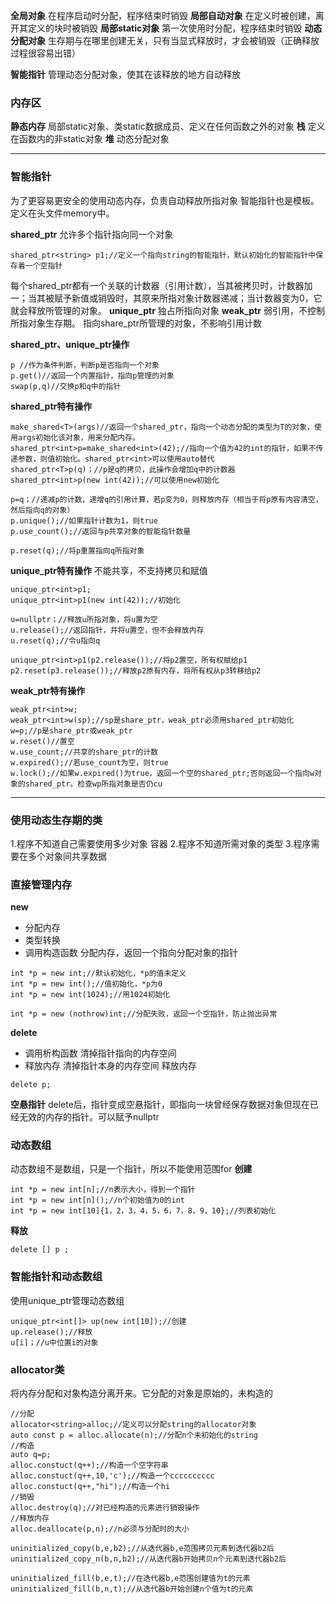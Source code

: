 **全局对象**
在程序启动时分配，程序结束时销毁
**局部自动对象**
在定义时被创建，离开其定义的块时被销毁
**局部static对象**
第一次使用时分配，程序结束时销毁
**动态分配对象**
生存期与在哪里创建无关，只有当显式释放时，才会被销毁（正确释放过程很容易出错）

**智能指针**
管理动态分配对象，使其在该释放的地方自动释放

### **内存区**
**静态内存**
局部static对象、类static数据成员、定义在任何函数之外的对象
**栈**
定义在函数内的非static对象
**堆**
动态分配对象
***
### **智能指针**
为了更容易更安全的使用动态内存，负责自动释放所指对象
智能指针也是模板。
定义在头文件memory中。

**shared_ptr**
允许多个指针指向同一个对象
```
shared_ptr<string> p1;//定义一个指向string的智能指针，默认初始化的智能指针中保存着一个空指针
```
每个shared_ptr都有一个关联的计数器（引用计数），当其被拷贝时，计数器加一；当其被赋予新值或销毁时，其原来所指对象计数器递减；当计数器变为0，它就会释放所管理的对象。
**unique_ptr**
独占所指向对象
**weak_ptr**
弱引用，不控制所指对象生存期。
指向share_ptr所管理的对象，不影响引用计数

**shared_ptr、unique_ptr操作**
```
p //作为条件判断，判断p是否指向一个对象
p.get()//返回一个内置指针，指向p管理的对象
swap(p,q)//交换p和q中的指针
```
**shared_ptr特有操作**
```
make_shared<T>(args)//返回一个shared_ptr，指向一个动态分配的类型为T的对象，使用args初始化该对象，用来分配内存。
shared_ptr<int>p=make_shared<int>(42);//指向一个值为42的int的指针，如果不传递参数，则值初始化。shared_ptr<int>可以使用auto替代
shared_ptr<T>p(q)；//p是q的拷贝，此操作会增加q中的计数器
shared_ptr<int>p(new int(42));//可以使用new初始化

p=q；//递减p的计数，递增q的引用计算，若p变为0，则释放内存（相当于将p原有内容清空，然后指向q的对象）
p.unique();//如果指针计数为1，则true
p.use_count();//返回与p共享对象的智能指针数量

p.reset(q);//将p重置指向q所指对象
```
**unique_ptr特有操作**
不能共享，不支持拷贝和赋值
```
unique_ptr<int>p1;
unique_ptr<int>p1(new int(42));//初始化

u=nullptr；//释放u所指对象，将u置为空
u.release();//返回指针，并将u置空，但不会释放内存
u.reset(q);//令u指向q

unique_ptr<int>p1(p2.release());//将p2置空，所有权赋给p1
p2.reset(p3.release());//释放p2原有内存，将所有权从p3转移给p2

```
**weak_ptr特有操作**
```
weak_ptr<int>w;
weak_ptr<int>w(sp);//sp是share_ptr，weak_ptr必须用shared_ptr初始化
w=p;//p是share_ptr或weak_ptr
w.reset()//置空
w.use_count;//共享的share_ptr的计数
w.expired();//若use_count为空，则true
w.lock();//如果w.expired()为true，返回一个空的shared_ptr;否则返回一个指向w对象的shared_ptr。检查wp所指对象是否仍cu
```
***

### **使用动态生存期的类**
1.程序不知道自己需要使用多少对象 
	容器
2.程序不知道所需对象的类型
3.程序需要在多个对象间共享数据

### **直接管理内存**
**new**
* 分配内存
* 类型转换
* 调用构造函数
分配内存，返回一个指向分配对象的指针
```
int *p = new int;//默认初始化，*p的值未定义
int *p = new int();//值初始化，*p为0
int *p = new int(1024);//用1024初始化

int *p = new (nothrow)int;//分配失败，返回一个空指针，防止抛出异常
```
**delete**
* 调用析构函数 清掉指针指向的内存空间
* 释放内存 清掉指针本身的内存空间
释放内存
```
delete p;
```
**空悬指针**
delete后，指针变成空悬指针，即指向一块曾经保存数据对象但现在已经无效的内存的指针。可以赋予nullptr

### **动态数组**
动态数组不是数组，只是一个指针，所以不能使用范围for
**创建**
```
int *p = new int[n];//n表示大小，得到一个指针
int *p = new int[n]();//n个初始值为0的int
int *p = new int[10]{1，2，3，4，5，6，7，8，9，10};//列表初始化
```
**释放**
```
delete [] p ;
```

### **智能指针和动态数组**
使用unique_ptr管理动态数组
```
unique_ptr<int[]> up(new int[10]);//创建
up.release();//释放
u[i]；//u中位置i的对象
```
### **allocator类**
将内存分配和对象构造分离开来。它分配的对象是原始的，未构造的
```
//分配
allocator<string>alloc;//定义可以分配string的allocator对象
auto const p = alloc.allocate(n);//分配n个未初始化的string
//构造
auto q=p;
alloc.constuct(q++);//构造一个空字符串
alloc.constuct(q++,10,'c');//构造一个cccccccccc
alloc.constuct(q++,"hi");//构造一个hi
//销毁
alloc.destroy(q);//对已经构造的元素进行销毁操作
//释放内存
alloc.deallocate(p,n);//n必须与分配时的大小

uninitialized_copy(b,e,b2);//从迭代器b,e范围拷贝元素到迭代器b2后
uninitialized_copy_n(b,n,b2);//从迭代器b开始拷贝n个元素到迭代器b2后

uninitialized_fill(b,e,t);//在迭代器b,e范围创建值为t的元素
uninitialized_fill(b,n,t);//从迭代器b开始创建n个值为t的元素

```

